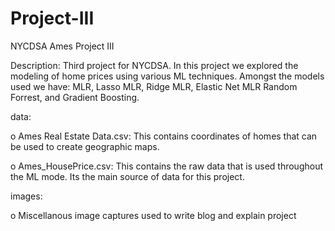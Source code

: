 # Project-III
NYCDSA Ames Project III

Description: Third project for NYCDSA. In this project we explored 
the modeling of home prices using various ML techniques. Amongst 
the models used we have: MLR, Lasso MLR, Ridge MLR, Elastic Net MLR
Random Forrest, and Gradient Boosting.

data:
    
o Ames Real Estate Data.csv: This contains coordinates of homes that 
  can be used to create geographic maps.

o Ames_HousePrice.csv: This contains the raw data that is used throughout
  the ML mode. Its the main source of data for this project.

images:

o Miscellanous image captures used to write blog and explain project
